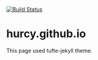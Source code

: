 [![Build Status](https://travis-ci.org/hurcy/hurcy.github.io.svg?branch=source)](https://travis-ci.org/hurcy/hurcy.github.io)

# hurcy.github.io

This page used tufte-jekyll theme.

